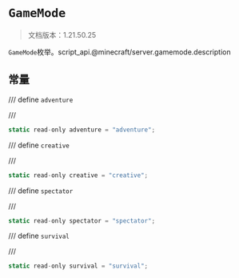 # `GameMode`

> 文档版本：1.21.50.25

`GameMode`枚举。script_api.@minecraft/server.gamemode.description

## 常量

/// define
`adventure`


///

```js
static read-only adventure = "adventure";
```


/// define
`creative`


///

```js
static read-only creative = "creative";
```


/// define
`spectator`


///

```js
static read-only spectator = "spectator";
```


/// define
`survival`


///

```js
static read-only survival = "survival";
```


